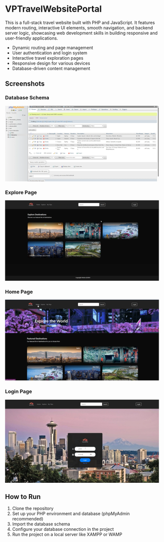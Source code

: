 # VPTravelWebsitePortal

This is a full-stack travel website built with PHP and JavaScript. 
It features modern routing, interactive UI elements, smooth navigation, and backend server logic, showcasing web development skills in building responsive and user-friendly applications.

- Dynamic routing and page management  
- User authentication and login system  
- Interactive travel exploration pages  
- Responsive design for various devices  
- Database-driven content management  

## Screenshots

### Database Schema  
![Database](images/database.png)

### Explore Page  
![Explore](images/explore.png)

### Home Page  
![Home](images/home.png)

### Login Page  
![Login](images/login.png)

## How to Run

1. Clone the repository  
2. Set up your PHP environment and database (phpMyAdmin recommended)  
3. Import the database schema  
4. Configure your database connection in the project  
5. Run the project on a local server like XAMPP or WAMP  
